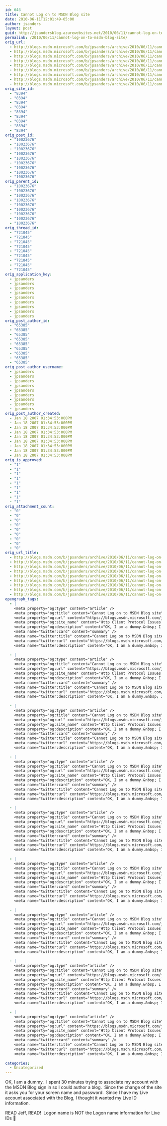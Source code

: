 ```yaml
---
id: 643
title: Cannot Log on to MSDN Blog site
date: 2010-06-11T12:01:49-05:00
author: jsanders
layout: post
guid: http://jsandersblog.azurewebsites.net/2010/06/11/cannot-log-on-to-msdn-blog-site/
permalink: /2010/06/11/cannot-log-on-to-msdn-blog-site/
orig_url:
  - http://blogs.msdn.microsoft.com/b/jpsanders/archive/2010/06/11/cannot-log-on-to-msdn-blog-site.aspx
  - http://blogs.msdn.microsoft.com/b/jpsanders/archive/2010/06/11/cannot-log-on-to-msdn-blog-site.aspx
  - http://blogs.msdn.microsoft.com/b/jpsanders/archive/2010/06/11/cannot-log-on-to-msdn-blog-site.aspx
  - http://blogs.msdn.microsoft.com/b/jpsanders/archive/2010/06/11/cannot-log-on-to-msdn-blog-site.aspx
  - http://blogs.msdn.microsoft.com/b/jpsanders/archive/2010/06/11/cannot-log-on-to-msdn-blog-site.aspx
  - http://blogs.msdn.microsoft.com/b/jpsanders/archive/2010/06/11/cannot-log-on-to-msdn-blog-site.aspx
  - http://blogs.msdn.microsoft.com/b/jpsanders/archive/2010/06/11/cannot-log-on-to-msdn-blog-site.aspx
  - http://blogs.msdn.microsoft.com/b/jpsanders/archive/2010/06/11/cannot-log-on-to-msdn-blog-site.aspx
  - http://blogs.msdn.microsoft.com/b/jpsanders/archive/2010/06/11/cannot-log-on-to-msdn-blog-site.aspx
orig_site_id:
  - "8394"
  - "8394"
  - "8394"
  - "8394"
  - "8394"
  - "8394"
  - "8394"
  - "8394"
  - "8394"
orig_post_id:
  - "10023676"
  - "10023676"
  - "10023676"
  - "10023676"
  - "10023676"
  - "10023676"
  - "10023676"
  - "10023676"
  - "10023676"
orig_parent_id:
  - "10023676"
  - "10023676"
  - "10023676"
  - "10023676"
  - "10023676"
  - "10023676"
  - "10023676"
  - "10023676"
  - "10023676"
orig_thread_id:
  - "721045"
  - "721045"
  - "721045"
  - "721045"
  - "721045"
  - "721045"
  - "721045"
  - "721045"
  - "721045"
orig_application_key:
  - jpsanders
  - jpsanders
  - jpsanders
  - jpsanders
  - jpsanders
  - jpsanders
  - jpsanders
  - jpsanders
  - jpsanders
orig_post_author_id:
  - "65385"
  - "65385"
  - "65385"
  - "65385"
  - "65385"
  - "65385"
  - "65385"
  - "65385"
  - "65385"
orig_post_author_username:
  - jpsanders
  - jpsanders
  - jpsanders
  - jpsanders
  - jpsanders
  - jpsanders
  - jpsanders
  - jpsanders
  - jpsanders
orig_post_author_created:
  - Jan 18 2007 01:34:53:000PM
  - Jan 18 2007 01:34:53:000PM
  - Jan 18 2007 01:34:53:000PM
  - Jan 18 2007 01:34:53:000PM
  - Jan 18 2007 01:34:53:000PM
  - Jan 18 2007 01:34:53:000PM
  - Jan 18 2007 01:34:53:000PM
  - Jan 18 2007 01:34:53:000PM
  - Jan 18 2007 01:34:53:000PM
orig_is_approved:
  - "1"
  - "1"
  - "1"
  - "1"
  - "1"
  - "1"
  - "1"
  - "1"
  - "1"
orig_attachment_count:
  - "0"
  - "0"
  - "0"
  - "0"
  - "0"
  - "0"
  - "0"
  - "0"
  - "0"
orig_url_title:
  - http://blogs.msdn.com/b/jpsanders/archive/2010/06/11/cannot-log-on-to-msdn-blog-site.aspx
  - http://blogs.msdn.com/b/jpsanders/archive/2010/06/11/cannot-log-on-to-msdn-blog-site.aspx
  - http://blogs.msdn.com/b/jpsanders/archive/2010/06/11/cannot-log-on-to-msdn-blog-site.aspx
  - http://blogs.msdn.com/b/jpsanders/archive/2010/06/11/cannot-log-on-to-msdn-blog-site.aspx
  - http://blogs.msdn.com/b/jpsanders/archive/2010/06/11/cannot-log-on-to-msdn-blog-site.aspx
  - http://blogs.msdn.com/b/jpsanders/archive/2010/06/11/cannot-log-on-to-msdn-blog-site.aspx
  - http://blogs.msdn.com/b/jpsanders/archive/2010/06/11/cannot-log-on-to-msdn-blog-site.aspx
  - http://blogs.msdn.com/b/jpsanders/archive/2010/06/11/cannot-log-on-to-msdn-blog-site.aspx
  - http://blogs.msdn.com/b/jpsanders/archive/2010/06/11/cannot-log-on-to-msdn-blog-site.aspx
opengraph_tags:
  - |
    <meta property="og:type" content="article" />
    <meta property="og:title" content="Cannot Log on to MSDN Blog site" />
    <meta property="og:url" content="https://blogs.msdn.microsoft.com/jpsanders/2010/06/11/cannot-log-on-to-msdn-blog-site/" />
    <meta property="og:site_name" content="Http Client Protocol Issues (and other fun stuff I support)" />
    <meta property="og:description" content="OK, I am a dummy.&nbsp; I spent 30 minutes trying to associate my account with the MSDN Blog sign in so I could author a blog.&nbsp; Since the change of the site it asks you for your screen name and password.&nbsp; Since I have my Live account associated with the Blog, I thought it wanted..." />
    <meta name="twitter:card" content="summary" />
    <meta name="twitter:title" content="Cannot Log on to MSDN Blog site" />
    <meta name="twitter:url" content="https://blogs.msdn.microsoft.com/jpsanders/2010/06/11/cannot-log-on-to-msdn-blog-site/" />
    <meta name="twitter:description" content="OK, I am a dummy.&nbsp; I spent 30 minutes trying to associate my account with the MSDN Blog sign in so I could author a blog.&nbsp; Since the change of the site it asks you for your screen name and password.&nbsp; Since I have my Live account associated with the Blog, I thought it wanted..." />
    
  - |
    <meta property="og:type" content="article" />
    <meta property="og:title" content="Cannot Log on to MSDN Blog site" />
    <meta property="og:url" content="https://blogs.msdn.microsoft.com/jpsanders/2010/06/11/cannot-log-on-to-msdn-blog-site/" />
    <meta property="og:site_name" content="Http Client Protocol Issues (and other fun stuff I support)" />
    <meta property="og:description" content="OK, I am a dummy.&nbsp; I spent 30 minutes trying to associate my account with the MSDN Blog sign in so I could author a blog.&nbsp; Since the change of the site it asks you for your screen name and password.&nbsp; Since I have my Live account associated with the Blog, I thought it wanted..." />
    <meta name="twitter:card" content="summary" />
    <meta name="twitter:title" content="Cannot Log on to MSDN Blog site" />
    <meta name="twitter:url" content="https://blogs.msdn.microsoft.com/jpsanders/2010/06/11/cannot-log-on-to-msdn-blog-site/" />
    <meta name="twitter:description" content="OK, I am a dummy.&nbsp; I spent 30 minutes trying to associate my account with the MSDN Blog sign in so I could author a blog.&nbsp; Since the change of the site it asks you for your screen name and password.&nbsp; Since I have my Live account associated with the Blog, I thought it wanted..." />
    
  - |
    <meta property="og:type" content="article" />
    <meta property="og:title" content="Cannot Log on to MSDN Blog site" />
    <meta property="og:url" content="https://blogs.msdn.microsoft.com/jpsanders/2010/06/11/cannot-log-on-to-msdn-blog-site/" />
    <meta property="og:site_name" content="Http Client Protocol Issues (and other fun stuff I support)" />
    <meta property="og:description" content="OK, I am a dummy.&nbsp; I spent 30 minutes trying to associate my account with the MSDN Blog sign in so I could author a blog.&nbsp; Since the change of the site it asks you for your screen name and password.&nbsp; Since I have my Live account associated with the Blog, I thought it wanted..." />
    <meta name="twitter:card" content="summary" />
    <meta name="twitter:title" content="Cannot Log on to MSDN Blog site" />
    <meta name="twitter:url" content="https://blogs.msdn.microsoft.com/jpsanders/2010/06/11/cannot-log-on-to-msdn-blog-site/" />
    <meta name="twitter:description" content="OK, I am a dummy.&nbsp; I spent 30 minutes trying to associate my account with the MSDN Blog sign in so I could author a blog.&nbsp; Since the change of the site it asks you for your screen name and password.&nbsp; Since I have my Live account associated with the Blog, I thought it wanted..." />
    
  - |
    <meta property="og:type" content="article" />
    <meta property="og:title" content="Cannot Log on to MSDN Blog site" />
    <meta property="og:url" content="https://blogs.msdn.microsoft.com/jpsanders/2010/06/11/cannot-log-on-to-msdn-blog-site/" />
    <meta property="og:site_name" content="Http Client Protocol Issues (and other fun stuff I support)" />
    <meta property="og:description" content="OK, I am a dummy.&nbsp; I spent 30 minutes trying to associate my account with the MSDN Blog sign in so I could author a blog.&nbsp; Since the change of the site it asks you for your screen name and password.&nbsp; Since I have my Live account associated with the Blog, I thought it wanted..." />
    <meta name="twitter:card" content="summary" />
    <meta name="twitter:title" content="Cannot Log on to MSDN Blog site" />
    <meta name="twitter:url" content="https://blogs.msdn.microsoft.com/jpsanders/2010/06/11/cannot-log-on-to-msdn-blog-site/" />
    <meta name="twitter:description" content="OK, I am a dummy.&nbsp; I spent 30 minutes trying to associate my account with the MSDN Blog sign in so I could author a blog.&nbsp; Since the change of the site it asks you for your screen name and password.&nbsp; Since I have my Live account associated with the Blog, I thought it wanted..." />
    
  - |
    <meta property="og:type" content="article" />
    <meta property="og:title" content="Cannot Log on to MSDN Blog site" />
    <meta property="og:url" content="https://blogs.msdn.microsoft.com/jpsanders/2010/06/11/cannot-log-on-to-msdn-blog-site/" />
    <meta property="og:site_name" content="Http Client Protocol Issues (and other fun stuff I support)" />
    <meta property="og:description" content="OK, I am a dummy.&nbsp; I spent 30 minutes trying to associate my account with the MSDN Blog sign in so I could author a blog.&nbsp; Since the change of the site it asks you for your screen name and password.&nbsp; Since I have my Live account associated with the Blog, I thought it wanted..." />
    <meta name="twitter:card" content="summary" />
    <meta name="twitter:title" content="Cannot Log on to MSDN Blog site" />
    <meta name="twitter:url" content="https://blogs.msdn.microsoft.com/jpsanders/2010/06/11/cannot-log-on-to-msdn-blog-site/" />
    <meta name="twitter:description" content="OK, I am a dummy.&nbsp; I spent 30 minutes trying to associate my account with the MSDN Blog sign in so I could author a blog.&nbsp; Since the change of the site it asks you for your screen name and password.&nbsp; Since I have my Live account associated with the Blog, I thought it wanted..." />
    
  - |
    <meta property="og:type" content="article" />
    <meta property="og:title" content="Cannot Log on to MSDN Blog site" />
    <meta property="og:url" content="https://blogs.msdn.microsoft.com/jpsanders/2010/06/11/cannot-log-on-to-msdn-blog-site/" />
    <meta property="og:site_name" content="Http Client Protocol Issues (and other fun stuff I support)" />
    <meta property="og:description" content="OK, I am a dummy.&nbsp; I spent 30 minutes trying to associate my account with the MSDN Blog sign in so I could author a blog.&nbsp; Since the change of the site it asks you for your screen name and password.&nbsp; Since I have my Live account associated with the Blog, I thought it wanted..." />
    <meta name="twitter:card" content="summary" />
    <meta name="twitter:title" content="Cannot Log on to MSDN Blog site" />
    <meta name="twitter:url" content="https://blogs.msdn.microsoft.com/jpsanders/2010/06/11/cannot-log-on-to-msdn-blog-site/" />
    <meta name="twitter:description" content="OK, I am a dummy.&nbsp; I spent 30 minutes trying to associate my account with the MSDN Blog sign in so I could author a blog.&nbsp; Since the change of the site it asks you for your screen name and password.&nbsp; Since I have my Live account associated with the Blog, I thought it wanted..." />
    
  - |
    <meta property="og:type" content="article" />
    <meta property="og:title" content="Cannot Log on to MSDN Blog site" />
    <meta property="og:url" content="https://blogs.msdn.microsoft.com/jpsanders/2010/06/11/cannot-log-on-to-msdn-blog-site/" />
    <meta property="og:site_name" content="Http Client Protocol Issues (and other fun stuff I support)" />
    <meta property="og:description" content="OK, I am a dummy.&nbsp; I spent 30 minutes trying to associate my account with the MSDN Blog sign in so I could author a blog.&nbsp; Since the change of the site it asks you for your screen name and password.&nbsp; Since I have my Live account associated with the Blog, I thought it wanted..." />
    <meta name="twitter:card" content="summary" />
    <meta name="twitter:title" content="Cannot Log on to MSDN Blog site" />
    <meta name="twitter:url" content="https://blogs.msdn.microsoft.com/jpsanders/2010/06/11/cannot-log-on-to-msdn-blog-site/" />
    <meta name="twitter:description" content="OK, I am a dummy.&nbsp; I spent 30 minutes trying to associate my account with the MSDN Blog sign in so I could author a blog.&nbsp; Since the change of the site it asks you for your screen name and password.&nbsp; Since I have my Live account associated with the Blog, I thought it wanted..." />
    
  - |
    <meta property="og:type" content="article" />
    <meta property="og:title" content="Cannot Log on to MSDN Blog site" />
    <meta property="og:url" content="https://blogs.msdn.microsoft.com/jpsanders/2010/06/11/cannot-log-on-to-msdn-blog-site/" />
    <meta property="og:site_name" content="Http Client Protocol Issues (and other fun stuff I support)" />
    <meta property="og:description" content="OK, I am a dummy.&nbsp; I spent 30 minutes trying to associate my account with the MSDN Blog sign in so I could author a blog.&nbsp; Since the change of the site it asks you for your screen name and password.&nbsp; Since I have my Live account associated with the Blog, I thought it wanted..." />
    <meta name="twitter:card" content="summary" />
    <meta name="twitter:title" content="Cannot Log on to MSDN Blog site" />
    <meta name="twitter:url" content="https://blogs.msdn.microsoft.com/jpsanders/2010/06/11/cannot-log-on-to-msdn-blog-site/" />
    <meta name="twitter:description" content="OK, I am a dummy.&nbsp; I spent 30 minutes trying to associate my account with the MSDN Blog sign in so I could author a blog.&nbsp; Since the change of the site it asks you for your screen name and password.&nbsp; Since I have my Live account associated with the Blog, I thought it wanted..." />
    
  - |
    <meta property="og:type" content="article" />
    <meta property="og:title" content="Cannot Log on to MSDN Blog site" />
    <meta property="og:url" content="https://blogs.msdn.microsoft.com/jpsanders/2010/06/11/cannot-log-on-to-msdn-blog-site/" />
    <meta property="og:site_name" content="Http Client Protocol Issues (and other fun stuff I support)" />
    <meta property="og:description" content="OK, I am a dummy.&nbsp; I spent 30 minutes trying to associate my account with the MSDN Blog sign in so I could author a blog.&nbsp; Since the change of the site it asks you for your screen name and password.&nbsp; Since I have my Live account associated with the Blog, I thought it wanted..." />
    <meta name="twitter:card" content="summary" />
    <meta name="twitter:title" content="Cannot Log on to MSDN Blog site" />
    <meta name="twitter:url" content="https://blogs.msdn.microsoft.com/jpsanders/2010/06/11/cannot-log-on-to-msdn-blog-site/" />
    <meta name="twitter:description" content="OK, I am a dummy.&nbsp; I spent 30 minutes trying to associate my account with the MSDN Blog sign in so I could author a blog.&nbsp; Since the change of the site it asks you for your screen name and password.&nbsp; Since I have my Live account associated with the Blog, I thought it wanted..." />
    
categories:
  - Uncategorized
---
```

OK, I am a dummy.&nbsp; I spent 30 minutes trying to associate my account with the MSDN Blog sign in so I could author a blog.&nbsp; Since the change of the site it asks you for your screen name and password.&nbsp; Since I have my Live account associated with the Blog, I thought it wanted my Live ID information. 

READ Jeff, READ!&nbsp; Logon name is NOT the Logon name information for Live IDs 🙂

&nbsp;